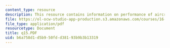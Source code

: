 ```yaml
---
content_type: resource
description: This resource contains information on performance of aircraft engine.
file: https://ol-ocw-studio-app-production.s3.amazonaws.com/courses/16-01-unified-engineering-i-ii-iii-iv-fall-2005-spring-2006/b6a758d1d5b950fdd38193b9b3b13319_q15.PDF
file_type: application/pdf
resourcetype: Document
title: q15.PDF
uid: b6a758d1-d5b9-50fd-d381-93b9b3b13319
---
```

